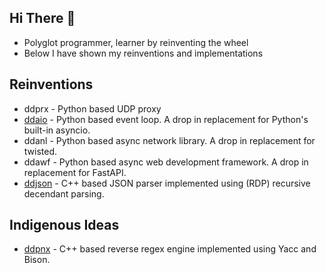 ## Hi There 👋

- Polyglot programmer, learner by reinventing the wheel
- Below I have shown my reinventions and implementations

## Reinventions

- ddprx - Python based UDP proxy
- [ddaio](https://github.com/DineshDevaraj/ddaio) - Python based event loop. A drop in replacement for Python's built-in asyncio.
- ddanl - Python based async network library. A drop in replacement for twisted.
- ddawf - Python based async web development framework. A drop in replacement for FastAPI.
- [ddjson](https://github.com/DineshDevaraj/ddjson) - C++ based JSON parser implemented using (RDP) recursive decendant parsing.

## Indigenous Ideas

- [ddpnx](https://github.com/DineshDevaraj/ddjson) - C++ based reverse regex engine implemented using Yacc and Bison.
